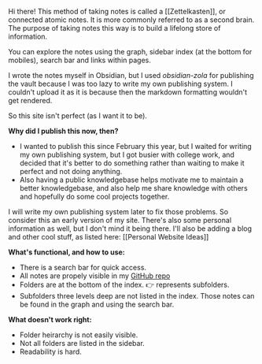 Hi there! This method of taking notes is called a [[Zettelkasten]], or connected atomic notes. It is more commonly referred to as a second brain. The purpose of taking notes this way is to build a lifelong store of information.

You can explore the notes using the graph, sidebar index (at the bottom for mobiles), search bar and links within pages.

I wrote the notes myself in Obsidian, but I used *obsidian-zola* for publishing the vault because I was too lazy to write my own publishing system. I couldn't upload it as it is because then the markdown formatting wouldn't get rendered. 

So this site isn't perfect (as I want it to be).

**Why did I publish this now, then?**
- I wanted to publish this since February this year, but I waited for writing my own publishing system, but I got busier with college work, and decided that it's better to do something rather than waiting to make it perfect and not doing anything.
- Also having a public knowledgebase helps motivate me to maintain a better knowledgebase, and also help me share knowledge with others and hopefully do some cool projects together.

I will write my own publishing system later to fix those problems. So consider this an early version of my site. There's also some personal information as well, but I don't mind it being there. I'll also be adding a blog and other cool stuff, as listed here: [[Personal Website Ideas]]

**What's functional, and how to use:**
- There is a search bar for quick access.
- All notes are propely visible in my [GitHub repo](github.com/blacklightpy/Obsidian-Notes-backup)
- Folders are at the bottom of the index. 👉 represents subfolders.
- Subfolders three levels deep are not listed in the index. Those notes can be found in the graph and using the search bar.

**What doesn't work right:**
- Folder heirarchy is not easily visible.
- Not all folders are listed in the sidebar.
- Readability is hard.





